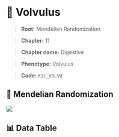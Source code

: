 # 🧪 Volvulus

> **Root:** Mendelian Randomization

> **Chapter:** 11  

> **Chapter name:** Digestive

> **Phenotype:** Volvulus  

> **Code:** `K11_VOLVU`

## 🧬 Mendelian Randomization  

<img src="/MR/Figures/Forward/K11_VOLVU.png"/>

## 📊 Data Table

<CsvTableMRF src="/MR_Data/Forward/K11_VOLVU.csv"/>
